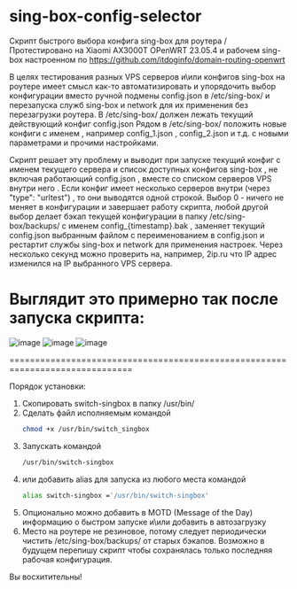 # sing-box-config-selector
Скрипт быстрого выбора конфига sing-box для роутера / Протестировано на Xiaomi AX3000T OPenWRT 23.05.4 и рабочем sing-box настроенном по https://github.com/itdoginfo/domain-routing-openwrt 

В целях тестирования разных VPS серверов и\или конфигов sing-box на роутере имеет смысл как-то автоматизировать и упорядочить выбор конфигурации вместо ручной подмены config.json в /etc/sing-box/ и перезапуска служб sing-box и network для их применения без перезагрузки роутера. 
В /etc/sing-box/ должен лежать текущий действующий конфиг config.json  Рядом в /etc/sing-box/ положить новые конфиги  с именем , например config_1.json , config_2.json и т.д. с новыми параметрами и прочими настройками. 

Скрипт решает эту проблему и выводит при запуске текущий конфиг с именем текущего сервера и список доступных конфигов sing-box , не включая работающий config.json , вместе со списком серверов VPS внутри него . Если конфиг имеет несколько серверов внутри (через "type": "urltest") , то они выводятся одной строкой. Выбор 0 - ничего не меняет в конфигурации и завершает работу скрипта, любой другой выбор делает бэкап текущей конфигурации в папку /etc/sing-box/backups/ с именем config_{timestamp}.bak , заменяет текущий config.json выбранным файлом с переименованием в config.json и рестартит службы sing-box и network для применения настроек. Через несколько секунд можно проверить на, например, 2ip.ru что IP адрес изменился на IP выбранного VPS сервера.  


Выглядит это примерно так после запуска скрипта:
=============================================================================
![image](https://github.com/user-attachments/assets/00e7c7d9-c1f4-43a3-a78e-a1eca46d5b2c)
![image](https://github.com/user-attachments/assets/8c0e6a78-6763-4b47-a405-164746013ba0)
![image](https://github.com/user-attachments/assets/decff2a6-491d-4698-a3a9-743f105ec37b)



==============================================================================

Порядок установки: 
1. Скопировать switch-singbox  в папку /usr/bin/
2. Сделать файл исполняемым  командой
   ```sh
   chmod +x /usr/bin/switch_singbox
   ```   
3. Запускать командой
   ```sh
   /usr/bin/switch-singbox
   ```
5. или добавить alias  для запуска из любого места командой
   ```sh
   alias switch-singbox ='/usr/bin/switch-singbox'
   ```
6. Опционально можно добавить в MOTD (Message of the Day) информацию о быстром запуске и\или добавить в автозагрузку
7. Место на роутере не резиновое, потому следует периодически чистить /etc/sing-box/backups/ от старых бэкапов. Возможно в будущем перепишу скрипт чтобы сохранялась только последняя рабочая конфигурация.


Вы восхитительны! 

